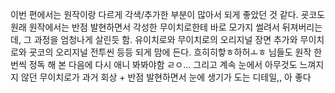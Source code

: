 이번 편에서는 원작이랑 다르게 각색/추가한 부분이 많아서 되게 좋았던 것 같다.
굣코도 원래 원작에서는 반점 발현하면서 각성한 무이치로한테 바로 모가지 썰려서 뒤져버리는데, 그 과정을 엄청나게 살린듯 함.
유이치로와 무이치로의 오리지널 장면 추가와 무이치로와 굣코의 오리지널 전투씬 등등 되게 맘에 든다.
흐히히핳ㅎ하허ㅗㅎ 님들도 원작 한번씩 정독 해 본 다음에 다시 애니 봐봐야함 ㄹㅇ...
그리고 계속 눈에서 아무것도 느껴지지 않던 무이치로가 과거 회상 + 반점 발현하면서 눈에 생기가 도는 디테일,, 아 좋다
